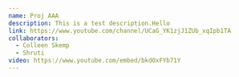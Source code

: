 ```yaml
---
name: Proj AAA
description: This is a test description.Hello
link: https://www.youtube.com/channel/UCaG_YK1zjJ1ZUb_xqIpb1TA
collaborators:
  - Colleen Skemp
  - Shruti
video: https://www.youtube.com/embed/bkdOxFYb71Y
---
```

